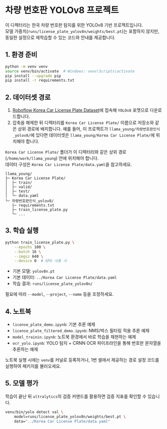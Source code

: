 # 차량 번호판 YOLOv8 프로젝트

이 디렉터리는 한국 차량 번호판 탐지를 위한 YOLOv8 기반 프로젝트입니다.  
모델 가중치(`runs/license_plate_yolov8n/weights/best.pt`)는 포함하지 않지만, 동일한 설정으로 재학습할 수 있는 코드와 안내를 제공합니다.

## 1. 환경 준비

```bash
python -m venv venv
source venv/bin/activate  # Windows: venv\Scripts\activate
pip install --upgrade pip
pip install -r requirements.txt
```

## 2. 데이터셋 경로

1. [Roboflow Korea Car License Plate Dataset](https://universe.roboflow.com/yolov8-uv8pz/korea-car-license-plate-ptpzh/dataset/1)에 접속해 `YOLOv8` 포맷으로 다운로드합니다.
2. 압축을 해제한 뒤 디렉터리를 `Korea Car License Plate/` 이름으로 저장소와 같은 상위 경로에 배치합니다. 예를 들어, 이 프로젝트가 `llama_young/차량번호판인식_yolov8/`에 있다면 데이터셋은 `llama_young/Korea Car License Plate/`에 위치해야 합니다.

`Korea Car License Plate/` 폴더가 이 디렉터리와 같은 상위 경로(`/home/work/llama_young`) 안에 위치해야 합니다.  
데이터 구성은 `Korea Car License Plate/data.yaml`을 참고하세요.

```
llama_young/
├─ Korea Car License Plate/
│  ├─ train/
│  ├─ valid/
│  ├─ test/
│  └─ data.yaml
└─ 차량번호판인식_yolov8/
   ├─ requirements.txt
   ├─ train_license_plate.py
   └─ ...
```

## 3. 학습 실행

```bash
python train_license_plate.py \
    --epochs 100 \
    --batch 16 \
    --imgsz 640 \
    --device 0  # GPU 사용 시
```

- 기본 모델: `yolov8n.pt`
- 기본 데이터: `../Korea Car License Plate/data.yaml`
- 학습 결과: `runs/license_plate_yolov8n/`

필요에 따라 `--model`, `--project`, `--name` 등을 조정하세요.

## 4. 노트북

- `license_plate_demo.ipynb`: 기본 추론 예제
- `license_plate_filtered_demo.ipynb`: NMS/박스 필터링 적용 추론 예제
- `model_trainin.ipynb`: 노트북 환경에서 바로 학습을 재현하는 예제
- `ocr_yolo.ipynb`: YOLO 탐지 + CRNN OCR 파이프라인을 통해 번호판 문자열을 추론하는 예제

노트북 실행 시에는 `venv`를 커널로 등록하거나, 1번 셀에서 제공하는 경로 설정 코드를 실행하여 패키지를 불러오세요.

## 5. 모델 평가

학습이 끝난 뒤 `ultralytics`의 검증 커맨드를 활용하면 검증 지표를 확인할 수 있습니다.

```bash
venv/bin/yolo detect val \
    model=runs/license_plate_yolov8n/weights/best.pt \
    data="../Korea Car License Plate/data.yaml"
```
